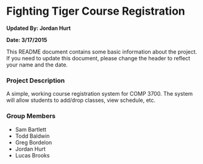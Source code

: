 <div>
<h1>Fighting Tiger Course Registration</h1>
<p><b>Updated By: Jordan Hurt</b></p>
<p><b>Date: 3/17/2015</b></p>


This README document contains some basic information about the project.
If you need to update this document, please change the header to reflect your name and the date.

<h3>Project Description</h3>

<p>A simple, working course registration system for COMP 3700.  The system will allow students to add/drop classes, view schedule, etc.</p>


<h3>Group Members</h3>

<ul>
	<li>Sam Bartlett</li>
	<li>Todd Baldwin</li>
	<li>Greg Bordelon</li>
	<li>Jordan Hurt</li>
	<li>Lucas Brooks</li>
</ul>
</div>

